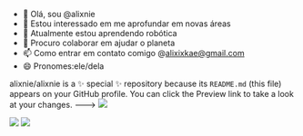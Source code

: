 - 👋 Olá, sou @alixnie
- 👀 Estou interessado em me aprofundar em novas áreas
- 🌱 Atualmente estou aprendendo robótica
- 💞️ Procuro colaborar em ajudar o planeta
- 📫 Como entrar em contato comigo @alixixkae@gmail.com
- 😄 Pronomes:ele/dela

alixnie/alixnie is a ✨ special ✨ repository because its `README.md` (this file) appears on your GitHub profile.
You can click the Preview link to take a look at your changes.
--->
![](https://media1.tenor.com/m/7CMHeyJgceMAAAAd/our-boys-mo-dao-zu-shi.gif)

![](https://media.tenor.com/dI5KvhVkHroAAAAi/hazbinhotel-angel-dust.gif)
![](https://media.tenor.com/67rX4iETMNIAAAAM/streicheln-extase.gif)
